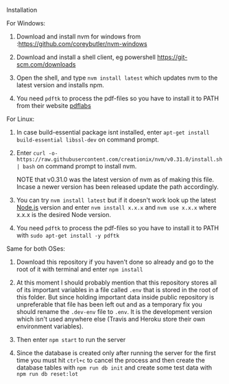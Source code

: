 Installation


For Windows:

1. Download and install nvm for windows from :https://github.com/coreybutler/nvm-windows

2. Download and install a shell client, eg powershell https://git-scm.com/downloads

3. Open the shell, and type ```nvm install latest``` which updates nvm to the latest version and installs npm.

4. You need ```pdftk``` to process the pdf-files so you have to install it to PATH from their website [pdflabs](https://www.pdflabs.com/tools/pdftk-the-pdf-toolkit/)

For Linux:


1. In case build-essential package isnt installed, enter ```apt-get install build-essential libssl-dev``` on command prompt.

2. Enter ```curl -o- https://raw.githubusercontent.com/creationix/nvm/v0.31.0/install.sh | bash``` on command prompt to install nvm.

   NOTE that v0.31.0 was the latest version of nvm as of making this file. Incase a newer version has been released update the path accordingly.

3. You can try ```nvm install latest``` but if it doesn't work look up the latest [Node.js](https://nodejs.org/en/) version and enter ```nvm install x.x.x``` and ```nvm use x.x.x``` where x.x.x is the desired Node version.

4. You need ```pdftk``` to process the pdf-files so you have to install it to PATH with ```sudo apt-get install -y pdftk```

Same for both OSes:

1. Download this repository if you haven't done so already and go to the root of it with terminal and enter ```npm install```

2. At this moment I should probably mention that this repository stores all of its important variables in a file called ```.env``` that is stored in the root of this folder. But since holding important data inside public repository is unpreferable that file has been left out and as a temporary fix you should rename the ```.dev-env``` file to ```.env```. It is the development version which isn't used anywhere else (Travis and Heroku store their own environment variables).

3. Then enter ```npm start``` to run the server

4. Since the database is created only after running the server for the first time you must hit ```ctrl+c``` to cancel the process and then create the database tables with ```npm run db init``` and create some test data with `npm run db reset:lot`
